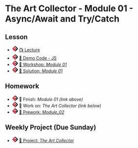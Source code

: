 # The Art Collector - Module 01 - Async/Await and Try/Catch

## Lesson
- ![FSA](/logo.png) [📺 Lecture](https://www.youtube.com/watch?v=5NMzx3LTJqU&list=PL9NTD5QQdssXTarkBujHENSDgUVBIoFX8&index=33)
- ![FSA](/logo.png) [👾 Demo Code - JS](app.js)
- ![FSA](/logo.png) [🔬 Workshop: *Module 01*](https://learn.fullstackacademy.com/workshop/5e7e62ecccd4450004064a3d/landing)
- ![FSA](/logo.png) [👾 Solution: *Module 01*](https://learn.fullstackacademy.com/workshop/5e7e62ecccd4450004064a3d/content/5e7e62edccd4450004064a4b/text)

## Homework
- ![FSA](/logo.png) 🔬 Finish: *Module 01 (link above)*
- ![FSA](/logo.png) 🔬 Work on: *The Art Collector (link below)*
- ![FSA](/logo.png) [📖 Prework: *Module_02*](https://learn.fullstackacademy.com/workshop/5e7f990def5a0700040c7c8d/content/5e7f990def5a0700040c7c92/text)

## Weekly Project (Due Sunday)
- ![FSA](/logo.png) [🔬 Project: *The Art Collector*](https://learn.fullstackacademy.com/workshop/5e7ced45fdcff90004c0b4e1/content/5e7ced45fdcff90004c0b4f5/text)
